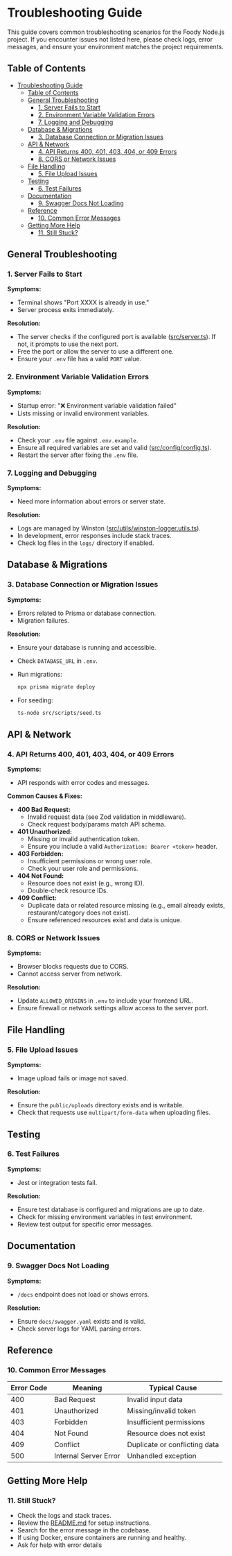 # Troubleshooting Guide

This guide covers common troubleshooting scenarios for the Foody Node.js project. If you encounter issues not listed here, please check logs, error messages, and ensure your environment matches the project requirements.

## Table of Contents

- [Troubleshooting Guide](#troubleshooting-guide)
  - [Table of Contents](#table-of-contents)
  - [General Troubleshooting](#general-troubleshooting)
    - [1. Server Fails to Start](#1-server-fails-to-start)
    - [2. Environment Variable Validation Errors](#2-environment-variable-validation-errors)
    - [7. Logging and Debugging](#7-logging-and-debugging)
  - [Database \& Migrations](#database--migrations)
    - [3. Database Connection or Migration Issues](#3-database-connection-or-migration-issues)
  - [API \& Network](#api--network)
    - [4. API Returns 400, 401, 403, 404, or 409 Errors](#4-api-returns-400-401-403-404-or-409-errors)
    - [8. CORS or Network Issues](#8-cors-or-network-issues)
  - [File Handling](#file-handling)
    - [5. File Upload Issues](#5-file-upload-issues)
  - [Testing](#testing)
    - [6. Test Failures](#6-test-failures)
  - [Documentation](#documentation)
    - [9. Swagger Docs Not Loading](#9-swagger-docs-not-loading)
  - [Reference](#reference)
    - [10. Common Error Messages](#10-common-error-messages)
  - [Getting More Help](#getting-more-help)
    - [11. Still Stuck?](#11-still-stuck)

## General Troubleshooting

### 1. Server Fails to Start

**Symptoms:**

- Terminal shows "Port XXXX is already in use."
- Server process exits immediately.

**Resolution:**

- The server checks if the configured port is available ([src/server.ts](src/server.ts)). If not, it prompts to use the next port.
- Free the port or allow the server to use a different one.
- Ensure your `.env` file has a valid `PORT` value.

### 2. Environment Variable Validation Errors

**Symptoms:**

- Startup error: "❌ Environment variable validation failed"
- Lists missing or invalid environment variables.

**Resolution:**

- Check your `.env` file against `.env.example`.
- Ensure all required variables are set and valid ([src/config/config.ts](src/config/config.ts)).
- Restart the server after fixing the `.env` file.

### 7. Logging and Debugging

**Symptoms:**

- Need more information about errors or server state.

**Resolution:**

- Logs are managed by Winston ([src/utils/winston-logger.utils.ts](src/utils/winston-logger.utils.ts)).
- In development, error responses include stack traces.
- Check log files in the `logs/` directory if enabled.

## Database & Migrations

### 3. Database Connection or Migration Issues

**Symptoms:**

- Errors related to Prisma or database connection.
- Migration failures.

**Resolution:**

- Ensure your database is running and accessible.
- Check `DATABASE_URL` in `.env`.
- Run migrations:

  ```bash
  npx prisma migrate deploy
  ```

- For seeding:

  ```bash
  ts-node src/scripts/seed.ts
  ```

## API & Network

### 4. API Returns 400, 401, 403, 404, or 409 Errors

**Symptoms:**

- API responds with error codes and messages.

**Common Causes & Fixes:**

- **400 Bad Request:**
  - Invalid request data (see Zod validation in middleware).
  - Check request body/params match API schema.
- **401 Unauthorized:**
  - Missing or invalid authentication token.
  - Ensure you include a valid `Authorization: Bearer <token>` header.
- **403 Forbidden:**
  - Insufficient permissions or wrong user role.
  - Check your user role and permissions.
- **404 Not Found:**
  - Resource does not exist (e.g., wrong ID).
  - Double-check resource IDs.
- **409 Conflict:**
  - Duplicate data or related resource missing (e.g., email already exists, restaurant/category does not exist).
  - Ensure referenced resources exist and data is unique.

### 8. CORS or Network Issues

**Symptoms:**

- Browser blocks requests due to CORS.
- Cannot access server from network.

**Resolution:**

- Update `ALLOWED_ORIGINS` in `.env` to include your frontend URL.
- Ensure firewall or network settings allow access to the server port.

## File Handling

### 5. File Upload Issues

**Symptoms:**

- Image upload fails or image not saved.

**Resolution:**

- Ensure the `public/uploads` directory exists and is writable.
- Check that requests use `multipart/form-data` when uploading files.

## Testing

### 6. Test Failures

**Symptoms:**

- Jest or integration tests fail.

**Resolution:**

- Ensure test database is configured and migrations are up to date.
- Check for missing environment variables in test environment.
- Review test output for specific error messages.

## Documentation

### 9. Swagger Docs Not Loading

**Symptoms:**

- `/docs` endpoint does not load or shows errors.

**Resolution:**

- Ensure `docs/swagger.yaml` exists and is valid.
- Check server logs for YAML parsing errors.

## Reference

### 10. Common Error Messages

| Error Code | Meaning               | Typical Cause                 |
| ---------- | --------------------- | ----------------------------- |
| 400        | Bad Request           | Invalid input data            |
| 401        | Unauthorized          | Missing/invalid token         |
| 403        | Forbidden             | Insufficient permissions      |
| 404        | Not Found             | Resource does not exist       |
| 409        | Conflict              | Duplicate or conflicting data |
| 500        | Internal Server Error | Unhandled exception           |

## Getting More Help

### 11. Still Stuck?

- Check the logs and stack traces.
- Review the [README.md](README.md) for setup instructions.
- Search for the error message in the codebase.
- If using Docker, ensure containers are running and healthy.
- Ask for help with error details
